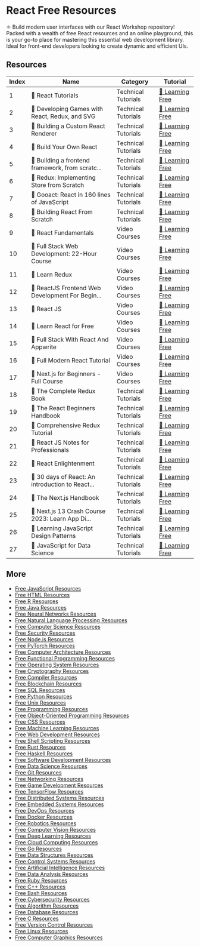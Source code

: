 # React Free Resources

⚛️ Build modern user interfaces with our React Workshop repository! Packed with a wealth of free React resources and an online playground, this is your go-to place for mastering this essential web development library. Ideal for front-end developers looking to create dynamic and efficient UIs.

## Resources

|   Index | Name                                            | Category            | Tutorial                                                                                                                         |
|---------|-------------------------------------------------|---------------------|----------------------------------------------------------------------------------------------------------------------------------|
|       1 | 📖 React Tutorials                               | Technical Tutorials | [🔗 Learning Free](https://getvm.io/tutorials/react-tutorials)                                                                    |
|       2 | 📖 Developing Games with React, Redux, and SVG   | Technical Tutorials | [🔗 Learning Free](https://getvm.io/tutorials/developing-games-with-react-redux-and-svg)                                          |
|       3 | 📖 Building a Custom React Renderer              | Technical Tutorials | [🔗 Learning Free](https://getvm.io/tutorials/building-a-custom-react-renderer)                                                   |
|       4 | 📖 Build Your Own React                          | Technical Tutorials | [🔗 Learning Free](https://getvm.io/tutorials/build-your-own-react)                                                               |
|       5 | 📖 Building a frontend framework, from scratc... | Technical Tutorials | [🔗 Learning Free](https://getvm.io/tutorials/building-a-frontend-framework-from-scratch-with-components-templating-state-vdom)   |
|       6 | 📖 Redux: Implementing Store from Scratch        | Technical Tutorials | [🔗 Learning Free](https://getvm.io/tutorials/redux-implementing-store-from-scratch)                                              |
|       7 | 📖 Gooact: React in 160 lines of JavaScript      | Technical Tutorials | [🔗 Learning Free](https://getvm.io/tutorials/gooact-react-in-160-lines-of-javascript)                                            |
|       8 | 📖 Building React From Scratch                   | Technical Tutorials | [🔗 Learning Free](https://getvm.io/tutorials/building-react-from-scratch)                                                        |
|       9 | 📖 React Fundamentals                            | Video Courses       | [🔗 Learning Free](https://getvm.io/tutorials/react-fundamentals-the-complete-guide-for-beginners)                                |
|      10 | 📖 Full Stack Web Development: 22-Hour Course    | Video Courses       | [🔗 Learning Free](https://getvm.io/tutorials/full-course-web-development-22-hours-learn-full-stack-web-development-from-scratch) |
|      11 | 📖 Learn Redux                                   | Video Courses       | [🔗 Learning Free](https://getvm.io/tutorials/learn-redux)                                                                        |
|      12 | 📖 ReactJS Frontend Web Development For Begin... | Video Courses       | [🔗 Learning Free](https://getvm.io/tutorials/reactjs-frontend-web-development-for-beginners)                                     |
|      13 | 📖 React JS                                      | Video Courses       | [🔗 Learning Free](https://getvm.io/tutorials/reactjs-tutorial-for-beginners)                                                     |
|      14 | 📖 Learn React for Free                          | Video Courses       | [🔗 Learning Free](https://getvm.io/tutorials/learn-react-for-free)                                                               |
|      15 | 📖 Full Stack With React And Appwrite            | Video Courses       | [🔗 Learning Free](https://getvm.io/tutorials/full-stack-with-react-and-appwrite)                                                 |
|      16 | 📖 Full Modern React Tutorial                    | Video Courses       | [🔗 Learning Free](https://getvm.io/tutorials/full-modern-react-tutorial)                                                         |
|      17 | 📖 Next.js for Beginners - Full Course           | Video Courses       | [🔗 Learning Free](https://getvm.io/tutorials/next-js-for-beginners-full-course)                                                  |
|      18 | 📖 The Complete Redux Book                       | Technical Tutorials | [🔗 Learning Free](https://getvm.io/tutorials/the-complete-redux-book)                                                            |
|      19 | 📖 The React Beginners Handbook                  | Technical Tutorials | [🔗 Learning Free](https://getvm.io/tutorials/the-react-beginners-handbook)                                                       |
|      20 | 📖 Comprehensive Redux Tutorial                  | Technical Tutorials | [🔗 Learning Free](https://getvm.io/tutorials/redux-tutorial)                                                                     |
|      21 | 📖 React JS Notes for Professionals              | Technical Tutorials | [🔗 Learning Free](https://getvm.io/tutorials/react-js-notes-for-professionals)                                                   |
|      22 | 📖 React Enlightenment                           | Technical Tutorials | [🔗 Learning Free](https://getvm.io/tutorials/react-enlightenment)                                                                |
|      23 | 📖 30 days of React: An introduction to React... | Technical Tutorials | [🔗 Learning Free](https://getvm.io/tutorials/30-days-of-react-an-introduction-to-react-in-30-bite-size-morsels)                  |
|      24 | 📖 The Next.js Handbook                          | Technical Tutorials | [🔗 Learning Free](https://getvm.io/tutorials/the-next-js-handbook)                                                               |
|      25 | 📖 Next.js 13 Crash Course 2023: Learn App Di... | Technical Tutorials | [🔗 Learning Free](https://getvm.io/tutorials/next-js-13-crash-course-2023-learn-app-directory-react-server-components-more)      |
|      26 | 📖 Learning JavaScript Design Patterns           | Technical Tutorials | [🔗 Learning Free](https://getvm.io/tutorials/learning-javascript-design-patterns)                                                |
|      27 | 📖 JavaScript for Data Science                   | Technical Tutorials | [🔗 Learning Free](https://getvm.io/tutorials/javascript-for-data-science)                                                        |

## More

- [Free JavaScript Resources](https://github.com/getvmio/free-javascript-resources)
- [Free HTML Resources](https://github.com/getvmio/free-html-resources)
- [Free R Resources](https://github.com/getvmio/free-r-resources)
- [Free Java Resources](https://github.com/getvmio/free-java-resources)
- [Free Neural Networks Resources](https://github.com/getvmio/free-neural-networks-resources)
- [Free Natural Language Processing Resources](https://github.com/getvmio/free-natural-language-processing-resources)
- [Free Computer Science Resources](https://github.com/getvmio/free-computer-science-resources)
- [Free Security Resources](https://github.com/getvmio/free-security-resources)
- [Free Node.js Resources](https://github.com/getvmio/free-node-js-resources)
- [Free PyTorch Resources](https://github.com/getvmio/free-pytorch-resources)
- [Free Computer Architecture Resources](https://github.com/getvmio/free-computer-architecture-resources)
- [Free Functional Programming Resources](https://github.com/getvmio/free-functional-programming-resources)
- [Free Operating System Resources](https://github.com/getvmio/free-operating-system-resources)
- [Free Cryptography Resources](https://github.com/getvmio/free-cryptography-resources)
- [Free Compiler Resources](https://github.com/getvmio/free-compiler-resources)
- [Free Blockchain Resources](https://github.com/getvmio/free-blockchain-resources)
- [Free SQL Resources](https://github.com/getvmio/free-sql-resources)
- [Free Python Resources](https://github.com/getvmio/free-python-resources)
- [Free Unix Resources](https://github.com/getvmio/free-unix-resources)
- [Free Programming Resources](https://github.com/getvmio/free-programming-resources)
- [Free Object-Oriented Programming Resources](https://github.com/getvmio/free-object-oriented-programming-resources)
- [Free CSS Resources](https://github.com/getvmio/free-css-resources)
- [Free Machine Learning Resources](https://github.com/getvmio/free-machine-learning-resources)
- [Free Web Development Resources](https://github.com/getvmio/free-web-development-resources)
- [Free Shell Scripting Resources](https://github.com/getvmio/free-shell-scripting-resources)
- [Free Rust Resources](https://github.com/getvmio/free-rust-resources)
- [Free Haskell Resources](https://github.com/getvmio/free-haskell-resources)
- [Free Software Development Resources](https://github.com/getvmio/free-software-development-resources)
- [Free Data Science Resources](https://github.com/getvmio/free-data-science-resources)
- [Free Git Resources](https://github.com/getvmio/free-git-resources)
- [Free Networking Resources](https://github.com/getvmio/free-networking-resources)
- [Free Game Development Resources](https://github.com/getvmio/free-game-development-resources)
- [Free TensorFlow Resources](https://github.com/getvmio/free-tensorflow-resources)
- [Free Distributed Systems Resources](https://github.com/getvmio/free-distributed-systems-resources)
- [Free Embedded Systems Resources](https://github.com/getvmio/free-embedded-systems-resources)
- [Free DevOps Resources](https://github.com/getvmio/free-devops-resources)
- [Free Docker Resources](https://github.com/getvmio/free-docker-resources)
- [Free Robotics Resources](https://github.com/getvmio/free-robotics-resources)
- [Free Computer Vision Resources](https://github.com/getvmio/free-computer-vision-resources)
- [Free Deep Learning Resources](https://github.com/getvmio/free-deep-learning-resources)
- [Free Cloud Computing Resources](https://github.com/getvmio/free-cloud-computing-resources)
- [Free Go Resources](https://github.com/getvmio/free-go-resources)
- [Free Data Structures Resources](https://github.com/getvmio/free-data-structures-resources)
- [Free Control Systems Resources](https://github.com/getvmio/free-control-systems-resources)
- [Free Artificial Intelligence Resources](https://github.com/getvmio/free-artificial-intelligence-resources)
- [Free Data Analysis Resources](https://github.com/getvmio/free-data-analysis-resources)
- [Free Ruby Resources](https://github.com/getvmio/free-ruby-resources)
- [Free C++ Resources](https://github.com/getvmio/free-cpp-resources)
- [Free Bash Resources](https://github.com/getvmio/free-bash-resources)
- [Free Cybersecurity Resources](https://github.com/getvmio/free-cybersecurity-resources)
- [Free Algorithm Resources](https://github.com/getvmio/free-algorithm-resources)
- [Free Database Resources](https://github.com/getvmio/free-database-resources)
- [Free C Resources](https://github.com/getvmio/free-c-resources)
- [Free Version Control Resources](https://github.com/getvmio/free-version-control-resources)
- [Free Linux Resources](https://github.com/getvmio/free-linux-resources)
- [Free Computer Graphics Resources](https://github.com/getvmio/free-computer-graphics-resources)
